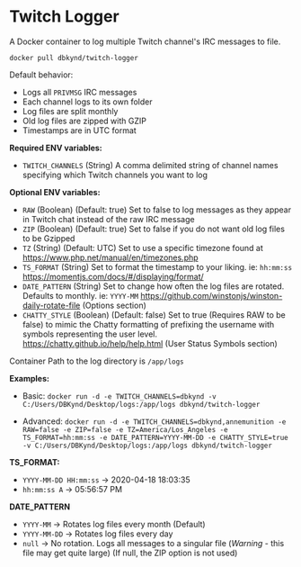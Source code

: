 # Twitch Logger
A Docker container to log multiple Twitch channel's IRC messages to file.

``docker pull dbkynd/twitch-logger``

Default behavior:
* Logs all `PRIVMSG` IRC messages
* Each channel logs to its own folder
* Log files are split monthly
* Old log files are zipped with GZIP
* Timestamps are in UTC format

**Required ENV variables:**

* `TWITCH_CHANNELS` (String) A comma delimited string of channel names specifying which Twitch channels you want to log

**Optional ENV variables:**

* `RAW` (Boolean) (Default: true) Set to false to log messages as they appear in Twitch chat instead of the raw IRC message
* `ZIP` (Boolean) (Default: true) Set to false if you do not want old log files to be Gzipped
* `TZ` (String) (Default: UTC) Set to use a specific timezone found at https://www.php.net/manual/en/timezones.php
* `TS_FORMAT` (String) Set to format the timestamp to your liking. ie: `hh:mm:ss` https://momentjs.com/docs/#/displaying/format/
* `DATE_PATTERN` (String) Set to change how often the log files are rotated. Defaults to monthly. ie: `YYYY-MM` https://github.com/winstonjs/winston-daily-rotate-file (Options section)
* `CHATTY_STYLE` (Boolean) (Default: false) Set to true (Requires RAW to be false) to mimic the Chatty formatting of prefixing the username with symbols representing the user level. https://chatty.github.io/help/help.html (User Status Symbols section)

Container Path to the log directory is `/app/logs`

**Examples:**

* Basic: `docker run -d -e TWITCH_CHANNELS=dbkynd -v C:/Users/DBKynd/Desktop/logs:/app/logs dbkynd/twitch-logger`

* Advanced: `docker run -d -e TWITCH_CHANNELS=dbkynd,annemunition -e RAW=false -e ZIP=false -e TZ=America/Los_Angeles -e TS_FORMAT=hh:mm:ss -e DATE_PATTERN=YYYY-MM-DD -e CHATTY_STYLE=true -v C:/Users/DBKynd/Desktop/logs:/app/logs dbkynd/twitch-logger`

**TS_FORMAT:**
* `YYYY-MM-DD HH:mm:ss` -> 2020-04-18 18:03:35
* `hh:mm:ss A` -> 05:56:57 PM

**DATE_PATTERN**
* `YYYY-MM` -> Rotates log files every month (Default)
* `YYYY-MM-DD` -> Rotates log files every day
* `null` -> No rotation. Logs all messages to a singular file (*Warning* - this file may get quite large) (If null, the ZIP option is not used)
